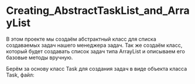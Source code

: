 # Creating_AbstractTaskList_and_ArrayList

В этом проекте мы создаём абстрактный класс для списка создаваемых задач нашего менеджера задач.
Так же создаём класс, который будет создавать список задач типа ArrayList и описываем его базовые методы вручную.

Берём за основу класс Task для создания задач в виде объекта класса Task, файл: 
